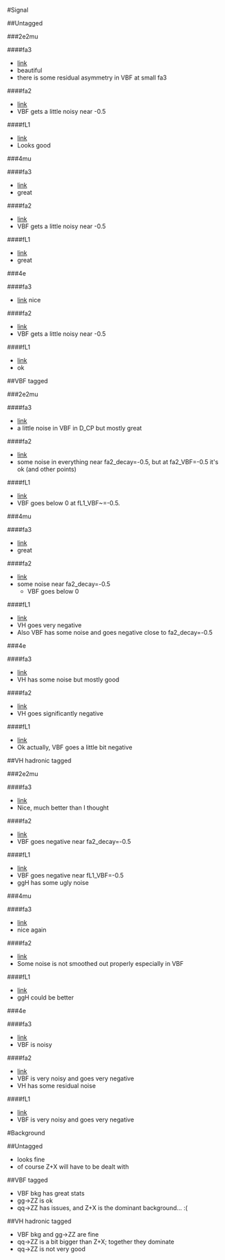 #Signal

##Untagged

###2e2mu

####fa3

* [link](https://hroskes.web.cern.ch/hroskes/anomalouscouplings_production/templateprojections/fullrange/rescalemixtures/fa3_160928/Untagged/2e2mu/animation/)
* beautiful
* there is some residual asymmetry in VBF at small fa3

####fa2

* [link](https://hroskes.web.cern.ch/hroskes/anomalouscouplings_production/templateprojections/fullrange/rescalemixtures/fa2_160928/Untagged/2e2mu/animation/)
* VBF gets a little noisy near -0.5

####fL1

* [link](https://hroskes.web.cern.ch/hroskes/anomalouscouplings_production/templateprojections/fullrange/rescalemixtures/fL1_160928/Untagged/2e2mu/animation/)
* Looks good

###4mu

####fa3

* [link](https://hroskes.web.cern.ch/hroskes/anomalouscouplings_production/templateprojections/fullrange/rescalemixtures/fa3_160928/Untagged/4mu/animation/)
* great

####fa2

* [link](https://hroskes.web.cern.ch/hroskes/anomalouscouplings_production/templateprojections/fullrange/rescalemixtures/fa2_160928/Untagged/4mu/animation/)
* VBF gets a little noisy near -0.5

####fL1

* [link](https://hroskes.web.cern.ch/hroskes/anomalouscouplings_production/templateprojections/fullrange/rescalemixtures/fL1_160928/Untagged/4mu/animation/)
* great

###4e

####fa3

* [link](https://hroskes.web.cern.ch/hroskes/anomalouscouplings_production/templateprojections/fullrange/rescalemixtures/fa3_160928/Untagged/4e/animation/)
nice

####fa2

* [link](https://hroskes.web.cern.ch/hroskes/anomalouscouplings_production/templateprojections/fullrange/rescalemixtures/fa2_160928/Untagged/4e/animation/)
* VBF gets a little noisy near -0.5

####fL1

* [link](https://hroskes.web.cern.ch/hroskes/anomalouscouplings_production/templateprojections/fullrange/rescalemixtures/fL1_160928/Untagged/4e/animation/)
* ok

##VBF tagged

###2e2mu

####fa3

* [link](https://hroskes.web.cern.ch/hroskes/anomalouscouplings_production/templateprojections/fullrange/rescalemixtures/fa3_160928/VBFtagged/2e2mu/animation/)
* a little noise in VBF in D_CP but mostly great

####fa2

* [link](https://hroskes.web.cern.ch/hroskes/anomalouscouplings_production/templateprojections/fullrange/rescalemixtures/fa2_160928/VBFtagged/2e2mu/animation/)
* some noise in everything near fa2_decay=-0.5, but at fa2_VBF=-0.5 it's ok (and other points)

####fL1

* [link](https://hroskes.web.cern.ch/hroskes/anomalouscouplings_production/templateprojections/fullrange/rescalemixtures/fL1_160928/VBFtagged/2e2mu/animation/)
* VBF goes below 0 at fL1_VBF~=-0.5.

###4mu

####fa3

* [link](https://hroskes.web.cern.ch/hroskes/anomalouscouplings_production/templateprojections/fullrange/rescalemixtures/fa3_160928/VBFtagged/4mu/animation/)
* great

####fa2

* [link](https://hroskes.web.cern.ch/hroskes/anomalouscouplings_production/templateprojections/fullrange/rescalemixtures/fa2_160928/VBFtagged/4mu/animation/)
* some noise near fa2_decay=-0.5
  * VBF goes below 0

####fL1

* [link](https://hroskes.web.cern.ch/hroskes/anomalouscouplings_production/templateprojections/fullrange/rescalemixtures/fL1_160928/VBFtagged/4mu/animation/)
* VH goes very negative
* Also VBF has some noise and goes negative close to fa2_decay=-0.5

###4e

####fa3

* [link](https://hroskes.web.cern.ch/hroskes/anomalouscouplings_production/templateprojections/fullrange/rescalemixtures/fa3_160928/VBFtagged/4e/animation/)
* VH has some noise but mostly good

####fa2

* [link](https://hroskes.web.cern.ch/hroskes/anomalouscouplings_production/templateprojections/fullrange/rescalemixtures/fa2_160928/VBFtagged/4e/animation/)
* VH goes significantly negative

####fL1

* [link](https://hroskes.web.cern.ch/hroskes/anomalouscouplings_production/templateprojections/fullrange/rescalemixtures/fL1_160928/VBFtagged/4e/animation/)
* Ok actually, VBF goes a little bit negative

##VH hadronic tagged

###2e2mu

####fa3

* [link](https://hroskes.web.cern.ch/hroskes/anomalouscouplings_production/templateprojections/fullrange/rescalemixtures/fa3_160928/VHHadrtagged/2e2mu/animation/)
* Nice, much better than I thought

####fa2

* [link](https://hroskes.web.cern.ch/hroskes/anomalouscouplings_production/templateprojections/fullrange/rescalemixtures/fa2_160928/VHHadrtagged/2e2mu/animation/)
* VBF goes negative near fa2_decay=-0.5

####fL1

* [link](https://hroskes.web.cern.ch/hroskes/anomalouscouplings_production/templateprojections/fullrange/rescalemixtures/fL1_160928/VHHadrtagged/2e2mu/animation/)
* VBF goes negative near fL1_VBF=-0.5
* ggH has some ugly noise

###4mu

####fa3

* [link](https://hroskes.web.cern.ch/hroskes/anomalouscouplings_production/templateprojections/fullrange/rescalemixtures/fa3_160928/VHHadrtagged/4mu/animation/)
* nice again

####fa2

* [link](https://hroskes.web.cern.ch/hroskes/anomalouscouplings_production/templateprojections/fullrange/rescalemixtures/fa2_160928/VHHadrtagged/4mu/animation/)
* Some noise is not smoothed out properly especially in VBF

####fL1

* [link](https://hroskes.web.cern.ch/hroskes/anomalouscouplings_production/templateprojections/fullrange/rescalemixtures/fL1_160928/VHHadrtagged/4mu/animation/)
* ggH could be better

###4e

####fa3

* [link](https://hroskes.web.cern.ch/hroskes/anomalouscouplings_production/templateprojections/fullrange/rescalemixtures/fa3_160928/VHHadrtagged/4e/animation/)
* VBF is noisy

####fa2

* [link](https://hroskes.web.cern.ch/hroskes/anomalouscouplings_production/templateprojections/fullrange/rescalemixtures/fa2_160928/VHHadrtagged/4e/animation/)
* VBF is very noisy and goes very negative
* VH has some residual noise

####fL1

* [link](https://hroskes.web.cern.ch/hroskes/anomalouscouplings_production/templateprojections/fullrange/rescalemixtures/fL1_160928/VHHadrtagged/4e/animation/)
* VBF is very noisy and goes very negative

#Background

##Untagged

* looks fine
* of course Z+X will have to be dealt with

##VBF tagged

* VBF bkg has great stats
* gg->ZZ is ok
* qq->ZZ has issues, and Z+X is the dominant background... :(

##VH hadronic tagged

* VBF bkg and gg->ZZ are fine
* qq->ZZ is a bit bigger than Z+X; together they dominate
* qq->ZZ is not very good
